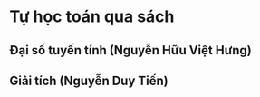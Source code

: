 # Tự học toán qua sách

## Đại số tuyến tính (Nguyễn Hữu Việt Hưng)

## Giải tích (Nguyễn Duy Tiến)
